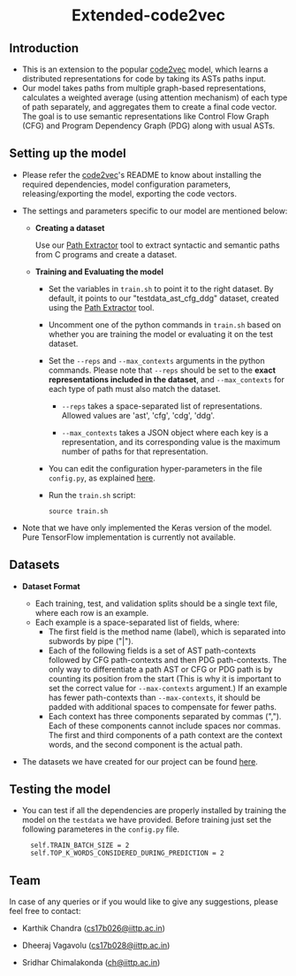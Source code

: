 # <div align="center">**Extended-code2vec**</div>

## **Introduction**
* This is an extension to the popular [code2vec](https://github.com/tech-srl/code2vec) model, which learns a distributed representations for code by taking its ASTs paths input. 
* Our model takes paths from multiple graph-based representations, calculates a weighted average (using attention mechanism) of each type of path separately, and aggregates them to create a final code vector. The goal is to use semantic representations like Control Flow Graph (CFG) and Program Dependency Graph (PDG) along with usual ASTs.



## **Setting up the model**
* Please refer the [code2vec](https://github.com/tech-srl/code2vec)'s README to know about installing the required dependencies, model configuration parameters, releasing/exporting the model, exporting the code vectors.
* The settings and parameters specific to our model are mentioned below:

    - **Creating a dataset**

        Use our [Path Extractor](https://github.com/karthikswarna/Path-Extractor-for-C) tool to extract syntactic and semantic paths from C programs and create a dataset.

    - **Training and Evaluating the model**

        - Set the variables in ```train.sh``` to point it to the right dataset. By default, it points to our "testdata_ast_cfg_ddg" dataset, created using the [Path Extractor](https://github.com/karthikswarna/Path-Extractor-for-C) tool.
        
        - Uncomment one of the python commands in ```train.sh``` based on whether you are training the model or evaluating it on the test dataset. 
        
        - Set the ```--reps``` and ```--max_contexts``` arguments in the python commands. Please note that ```--reps``` should be set to the **exact representations included in the dataset**, and ```--max_contexts``` for each type of path must also match the dataset.
            
            - ```--reps``` takes a space-separated list of representations. Allowed values are 'ast', 'cfg', 'cdg', 'ddg'.
            
            - ```--max_contexts``` takes a JSON object where each key is a representation, and its corresponding value is the maximum number of paths for that representation. 

        - You can edit the configuration hyper-parameters in the file ```config.py```, as explained [here](https://github.com/tech-srl/code2vec#configuration).
        
        - Run the ```train.sh``` script:

            ```
            source train.sh
            ```
* Note that we have only implemented the Keras version of the model. Pure TensorFlow implementation is currently not available. 



## **Datasets**
* **Dataset Format**
    - Each training, test, and validation splits should be a single text file, where each row is an example.
    - Each example is a space-separated list of fields, where:
        - The first field is the method name (label), which is separated into subwords by pipe ("|").
        - Each of the following fields is a set of AST path-contexts followed by CFG path-contexts and then PDG path-contexts. The only way to differentiate a path AST or CFG or PDG path is by counting its position from the start (This is why it is important to set the correct value for ```--max-contexts``` argument.) If an example has fewer path-contexts than ```--max-contexts```, it should be padded with additional spaces to compensate for fewer paths.
        - Each context has three components separated by commas (","). Each of these components cannot include spaces nor commas. The first and third components of a path context are the context words, and the second component is the actual path.

* The datasets we have created for our project can be found [here](https://drive.google.com/file/d/1CmQSOVvoR8zObc-Rbh8Un5d3dNFvCfbF/view?usp=sharing).


## **Testing the model**
* You can test if all the dependencies are properly installed by training the model on the ```testdata``` we have provided. Before training just set the following parameteres in the ```config.py``` file.
        
        self.TRAIN_BATCH_SIZE = 2
        self.TOP_K_WORDS_CONSIDERED_DURING_PREDICTION = 2

## **Team**
In case of any queries or if you would like to give any suggestions, please feel free to contact:

- Karthik Chandra (cs17b026@iittp.ac.in) 

- Dheeraj Vagavolu (cs17b028@iittp.ac.in) 

- Sridhar Chimalakonda (ch@iittp.ac.in)